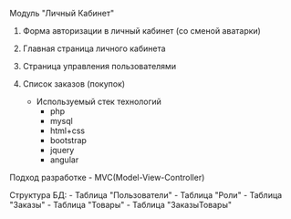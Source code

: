 Модуль "Личный Кабинет"

1. Форма авторизации в личный кабинет (со сменой аватарки)
2. Главная страница личного кабинета
3. Страница управления пользователями
4. Список заказов (покупок)

    - Используемый стек технологий
      - php
      - mysql
      - html+css
      - bootstrap
      - jquery
      - angular

Подход разработке
      - MVC(Model-View-Controller)

Структура БД:
    - Таблица "Пользователи"
    - Таблица "Роли"
    - Таблица "Заказы"
    - Таблица "Товары"
    - Таблица "ЗаказыТовары"